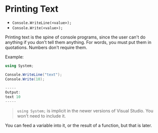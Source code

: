 # Printing Text

<tldr>

* `Console.WriteLine(<value>);`
* `Console.Write(<value>);`

</tldr>

Printing text is the spine of console programs, since the user can't do anything if you don't tell them anything.
For words, you must put them in quotations.
Numbers don't require them.

Example:
```C#
using System;

Console.WriteLine("text");
Console.Write(10);

-----
Output:
text 10
-----
```

> `using System;` is implicit in the newer versions of Visual Studio.
You won't need to include it.

You can feed a variable into it, or the result of a function, but that is later.